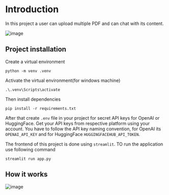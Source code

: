 # Introduction
In this project a user can upload multiple PDF and can chat with its content.

![image](https://github.com/atiqbaqi/chat-with-pdf-streamlit/assets/73009994/12dc9aab-1743-44e4-bba8-158f12575ade)


## Project installation

Create a virtual environment
```
python -m venv .venv
```
Activate the virtual environment(for windows machine)
```
.\.venv\Scripts\activate
```

Then install dependencies

```
pip install -r requirements.txt
```
After that create `.env` file in your project for secret API keys for OpenAI or HuggingFace. Get your API keys from respective platform using your account. You have to follow the API key naming convention, for OpenAI its `OPENAI_API_KEY` and for HuggingFace `HUGGINGFACEHUB_API_TOKEN`.

The frontend of this project is done using `streamlit`. TO run the application use following command
```
streamlit run app.py
```

## How it works
![image](https://github.com/atiqbaqi/chat-with-pdf-streamlit/assets/73009994/d7e5475d-9adc-40de-af67-c1fadd173fdf)

